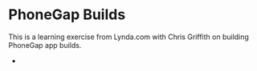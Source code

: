 # PhoneGap Builds

This is a learning exercise from Lynda.com with Chris Griffith on building PhoneGap app builds.

* 
